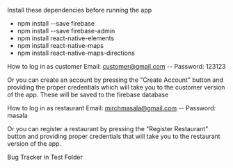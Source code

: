 Install these dependencies before running the app

- npm install --save firebase 
- npm install --save firebase-admin
- npm install react-native-elements
- npm install react-native-maps
- npm install react-native-maps-directions

How to log in as customer
Email: customer@gmail.com --
Password: 123123

Or you can create an account by pressing the "Create Account" button and providing the proper credentials which will take you to the customer version of the app. These will be saved to the firebase database

How to log in as restaurant
Email: mirchmasala@gmail.com --
Password: masala

Or you can register a restaurant by pressing the "Register Restaurant" button and providing proper credentials that will take you to the restaurant version of the app. 

Bug Tracker in Test Folder

